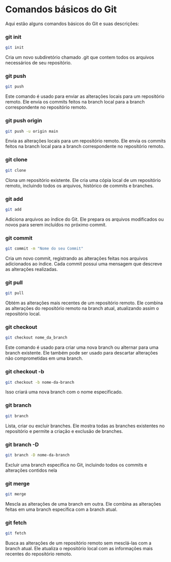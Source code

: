 # Comandos básicos do Git

Aqui estão alguns comandos básicos do Git e suas descrições:

### git init

```bash
git init
```
Cria um novo subdiretório chamado .git que contem todos os arquivos necessários de seu repositório.

### git push
```bash
git push
```
Este comando é usado para enviar as alterações locais para um repositório remoto. Ele envia os commits feitos na branch local para a branch correspondente no repositório remoto.

### git push origin <nome-da-branch>

```bash
git push -u origin main
```
Envia as alterações locais para um repositório remoto. Ele envia os commits feitos na branch local para a branch correspondente no repositório remoto.

### git clone

```bash
git clone
```
Clona um repositório existente. Ele cria uma cópia local de um repositório remoto, incluindo todos os arquivos, histórico de commits e branches.

### git add

```bash
git add
```

Adiciona arquivos ao índice do Git. Ele prepara os arquivos modificados ou novos para serem incluídos no próximo commit.

### git commit

```bash
git commit -m "Nome do seu Commit"
```
Cria um novo commit, registrando as alterações feitas nos arquivos adicionados ao índice. Cada commit possui uma mensagem que descreve as alterações realizadas.

### git pull

```bash
git pull
```
Obtém as alterações mais recentes de um repositório remoto. Ele combina as alterações do repositório remoto na branch atual, atualizando assim o repositório local.

### git checkout <nome-da-branch>

```bash
git checkout nome_da_branch
```
Este comando é usado para criar uma nova branch ou alternar para uma branch existente. Ele também pode ser usado para descartar alterações não comprometidas em uma branch.

### git checkout -b <nome-da-branch>

```bash
git checkout -b nome-da-branch
```
Isso criará uma nova branch com o nome especificado.

### git branch

```bash
git branch 
```
Lista, criar ou excluir branches. Ele mostra todas as branches existentes no repositório e permite a criação e exclusão de branches.

### git branch -D <nome-da-branch>

```bash
git branch -D nome-da-branch
```
Excluir uma branch específica no Git, incluindo todos os commits e alterações contidos nela

### git merge

```bash
git merge 
```
Mescla as alterações de uma branch em outra. Ele combina as alterações feitas em uma branch específica com a branch atual.

### git fetch

```bash
git fetch 
```
Busca as alterações de um repositório remoto sem mesclá-las com a branch atual. Ele atualiza o repositório local com as informações mais recentes do repositório remoto.












